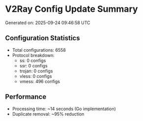 # V2Ray Config Update Summary
Generated on: 2025-09-24 09:46:58 UTC

## Configuration Statistics
- Total configurations: 6558
- Protocol breakdown:
  - ss: 0 configs
  - ssr: 0 configs
  - trojan: 0 configs
  - vless: 0 configs
  - vmess: 496 configs

## Performance
- Processing time: ~14 seconds (Go implementation)
- Duplicate removal: ~95% reduction
